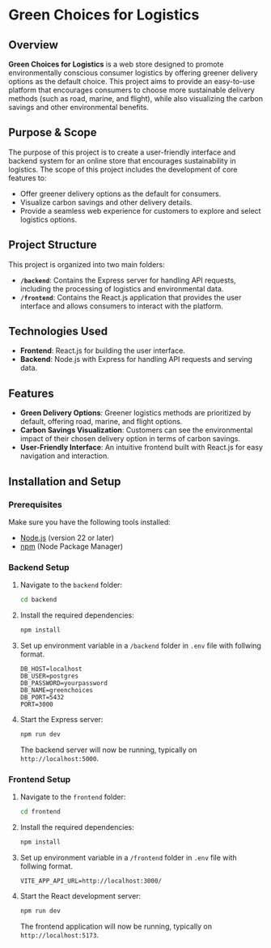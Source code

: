 # Green Choices for Logistics

## Overview

**Green Choices for Logistics** is a web store designed to promote environmentally conscious consumer logistics by offering greener delivery options as the default choice. This project aims to provide an easy-to-use platform that encourages consumers to choose more sustainable delivery methods (such as road, marine, and flight), while also visualizing the carbon savings and other environmental benefits.

## Purpose & Scope

The purpose of this project is to create a user-friendly interface and backend system for an online store that encourages sustainability in logistics. The scope of this project includes the development of core features to:

- Offer greener delivery options as the default for consumers.
- Visualize carbon savings and other delivery details.
- Provide a seamless web experience for customers to explore and select logistics options.

## Project Structure

This project is organized into two main folders:

- **`/backend`**: Contains the Express server for handling API requests, including the processing of logistics and environmental data.
- **`/frontend`**: Contains the React.js application that provides the user interface and allows consumers to interact with the platform.

## Technologies Used

- **Frontend**: React.js for building the user interface.
- **Backend**: Node.js with Express for handling API requests and serving data.

## Features

- **Green Delivery Options**: Greener logistics methods are prioritized by default, offering road, marine, and flight options.
- **Carbon Savings Visualization**: Customers can see the environmental impact of their chosen delivery option in terms of carbon savings.
- **User-Friendly Interface**: An intuitive frontend built with React.js for easy navigation and interaction.

## Installation and Setup

### Prerequisites

Make sure you have the following tools installed:

- [Node.js](https://nodejs.org/) (version 22 or later)
- [npm](https://www.npmjs.com/)  (Node Package Manager)

### Backend Setup

1. Navigate to the `backend` folder:

   ```bash
   cd backend
   ```

2. Install the required dependencies:

   ```bash
   npm install
   ```

3. Set up environment variable in a `/backend` folder in `.env` file with follwing format.
   ```text
   DB_HOST=localhost
   DB_USER=postgres
   DB_PASSWORD=yourpassword
   DB_NAME=greenchoices
   DB_PORT=5432
   PORT=3000
   ```

4. Start the Express server:

   ```bash
   npm run dev
   ```

   The backend server will now be running, typically on `http://localhost:5000`.

### Frontend Setup

1. Navigate to the `frontend` folder:

   ```bash
   cd frontend
   ```

2. Install the required dependencies:

   ```bash
   npm install
   ```
3. Set up environment variable in a `/frontend` folder in `.env` file with follwing format.
   ```text
   VITE_APP_API_URL=http://localhost:3000/
   ```
4. Start the React development server:

   ```bash
   npm run dev
   ```

   The frontend application will now be running, typically on `http://localhost:5173`.
